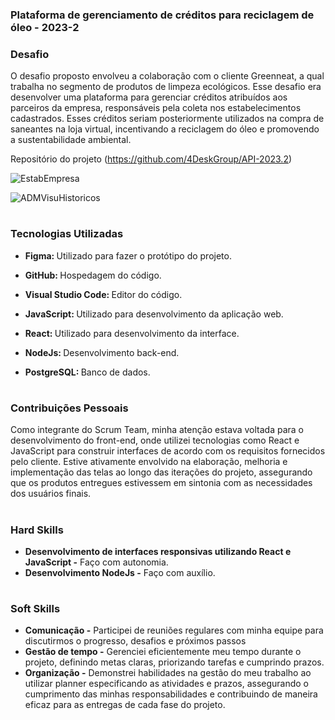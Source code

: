 ### Plataforma de gerenciamento de créditos para reciclagem de óleo - 2023-2

### Desafio

O desafio proposto envolveu a colaboração com o cliente Greenneat, a qual trabalha no segmento de produtos de limpeza ecológicos. Esse desafio era desenvolver uma plataforma para gerenciar créditos atribuídos aos parceiros da empresa, responsáveis pela coleta nos estabelecimentos cadastrados. Esses créditos seriam posteriormente utilizados na compra de saneantes na loja virtual, incentivando a reciclagem do óleo e promovendo a sustentabilidade ambiental.

Repositório do projeto (https://github.com/4DeskGroup/API-2023.2)

![EstabEmpresa](https://github.com/Diane-Moreno/Portfolio-Diane/assets/102235722/05bb5852-b237-41aa-a1fa-c9c098bbc1ea)

![ADMVisuHistoricos](https://github.com/Diane-Moreno/Portfolio-Diane/assets/102235722/8ac5db62-d249-4e17-b37a-9b633f12ae82)

<h1></h1>

### Tecnologias Utilizadas
<div>
    <ul>
      <li>
        <b> Figma: </b> Utilizado para fazer o protótipo do projeto.
      </li>
    </ul>
  </span>
</div>
<div>
    <ul>
      <li>
        <b> GitHub: </b> Hospedagem do código. 
      </li>
    </ul>
  </span>
</div>
<div>
    <ul>
      <li>
        <b> Visual Studio Code: </b> Editor do código.
      </li>
    </ul>
  </span>
</div>
<div>
    <ul>
      <li>
        <b> JavaScript: </b> Utilizado para desenvolvimento da aplicação web.
      </li>
    </ul>
  </span>
</div>
<div>
    <ul>
      <li>
        <b> React: </b> Utilizado para desenvolvimento da interface.
      </li>
    </ul>
  </span>
</div>
<div>
    <ul>
      <li>
        <b> NodeJs: </b> Desenvolvimento back-end.
      </li>
    </ul>
  </span>
</div>
<div>
    <ul>
      <li>
        <b> PostgreSQL: </b> Banco de dados.
      </li>
    </ul>
  </span>
</div>

<h1></h1>

### Contribuições Pessoais
Como integrante do Scrum Team, minha atenção estava voltada para o desenvolvimento do front-end, onde utilizei tecnologias como React e JavaScript para construir interfaces de acordo com os requisitos fornecidos pelo cliente. Estive ativamente envolvido na elaboração, melhoria e implementação das telas ao longo das iterações do projeto, assegurando que os produtos entregues estivessem em sintonia com as necessidades dos usuários finais.
<h1></h1>

### Hard Skills
<ul>
  <li><b> Desenvolvimento de interfaces responsivas utilizando React e JavaScript -</b> Faço com autonomia.</li>
    <li><b> Desenvolvimento NodeJs -</b> Faço com auxílio.</li>
</ul>

<h1></h1>

### Soft Skills
<ul>
  <li><b>Comunicação -</b> Participei de reuniões regulares com minha equipe para discutirmos o progresso, desafios e próximos passos </li>
  <li><b>Gestão de tempo -</b> Gerenciei eficientemente meu tempo durante o projeto, definindo metas claras, priorizando tarefas e cumprindo prazos. </li>
  <li><b>Organização -</b> Demonstrei habilidades na gestão do meu trabalho ao utilizar planner especificando as atividades e prazos, assegurando o cumprimento das minhas responsabilidades e contribuindo de maneira eficaz para as entregas de cada fase do projeto. </li>
</ul>
